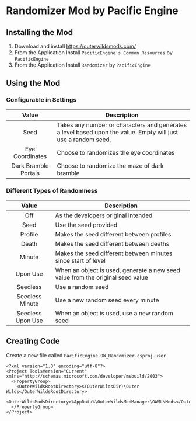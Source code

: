 # Randomizer Mod by Pacific Engine

## Installing the Mod
1) Download and install https://outerwildsmods.com/
1) From the Application Install `PacificEngine's Common Resources` by `PacificEngine`
1) From the Application Install `Randomizer` by `PacificEngine`

## Using the Mod
### Configurable in Settings
| Value | Description |
| :-: | --- |
Seed | Takes any number or characters and generates a level based upon the value. Empty will just use a random seed.
Eye Coordinates | Choose to randomizes the eye coordinates
Dark Bramble Portals | Choose to randomize the maze of dark bramble

### Different Types of Randomness
| Value | Description |
| :-: | --- |
Off | As the developers original intended
Seed | Use the seed provided
Profile | Makes the seed different between profiles
Death | Makes the seed different between deaths
Minute | Makes the seed different between minutes since start of level
Upon Use | When an object is used, generate a new seed value from the original seed value
Seedless | Use a random seed
Seedless Minute | Use a new random seed every minute
Seedless Upon Use | When an object is used, use a new random seed

## Creating Code
Create a new file called `PacificEngine.OW_Randomizer.csproj.user`
```text/xml
<?xml version="1.0" encoding="utf-8"?>
<Project ToolsVersion="Current" xmlns="http://schemas.microsoft.com/developer/msbuild/2003">
  <PropertyGroup>
    <OuterWildsRootDirectory>$(OuterWildsDir)\Outer Wilds</OuterWildsRootDirectory>
    <OuterWildsModsDirectory>%AppData%\OuterWildsModManager\OWML\Mods</OuterWildsModsDirectory>
  </PropertyGroup>
</Project>
```
